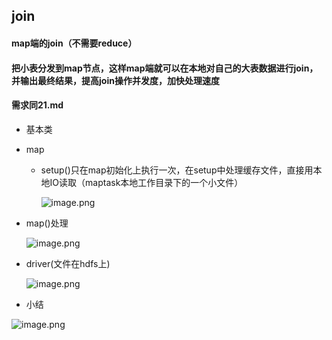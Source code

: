 ## join 
#### map端的join（不需要reduce）
#### 把小表分发到map节点，这样map端就可以在本地对自己的大表数据进行join，并输出最终结果，提高join操作并发度，加快处理速度
#### 需求同21.md
* 基本类 
* map
  * setup()只在map初始化上执行一次，在setup中处理缓存文件，直接用本地IO读取（maptask本地工作目录下的一个小文件）

    ![image.png](https://upload-images.jianshu.io/upload_images/14466577-4ad2ec000b7c13a3.png?imageMogr2/auto-orient/strip%7CimageView2/2/w/1240)
 
 * map()处理
 
    ![image.png](https://upload-images.jianshu.io/upload_images/14466577-9804b047b2cd6433.png?imageMogr2/auto-orient/strip%7CimageView2/2/w/1240)

 * driver(文件在hdfs上)
  
    ![image.png](https://upload-images.jianshu.io/upload_images/14466577-5fd9b5af4ec9f611.png?imageMogr2/auto-orient/strip%7CimageView2/2/w/1240)
    
 * 小结
 
  ![image.png](https://upload-images.jianshu.io/upload_images/14466577-4368d0de22ea8d79.png?imageMogr2/auto-orient/strip%7CimageView2/2/w/1240)

 
